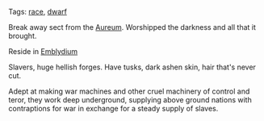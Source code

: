 Tags: [race](Races), [dwarf](Dwarves)

Break away sect from the [Aureum](Aureum). Worshipped the darkness and all that it brought. 

Reside in [Emblydium](Emblydium)

Slavers, huge hellish forges. Have tusks, dark ashen skin, hair that's never cut.

Adept at making war machines and other cruel machinery of control and teror, they work deep underground, supplying above ground nations with contraptions for war in exchange for a steady supply of slaves.